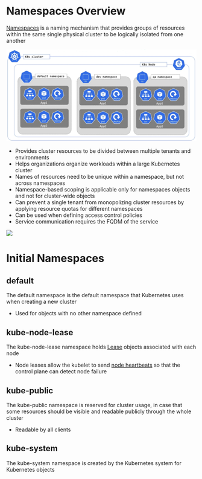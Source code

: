 # Namespaces Overview

[Namespaces](https://kubernetes.io/docs/concepts/overview/working-with-objects/namespaces/) is a naming mechanism that provides groups of resources within the same single physical cluster to be logically isolated from one another

![](https://github.com/JonmarCorpuz/LetsLearn/blob/main/Assets/More%20Assets/Screenshot%202025-01-22%20224739.png)

* Provides cluster resources to be divided between multiple tenants and environments
* Helps organizations organize workloads within a large Kubernetes cluster
* Names of resources need to be unique within a namespace, but not across namespaces
* Namespace-based scoping is applicable only for namespaces objects and not for cluster-wide objects
* Can prevent a single tenant from monopolizing cluster resources by applying resource quotas for different namespaces
* Can be used when defining access control policies
* Service communication requires the FQDM of the service

![](https://github.com/JonmarCorpuz/SecondBrain/blob/main/Assets/Whitespace.png)

# Initial Namespaces

## default

The default namespace is the default namespace that Kubernetes uses when creating a new cluster

* Used for objects with no other namespace defined

## kube-node-lease

The kube-node-lease namespace holds [Lease](https://kubernetes.io/docs/concepts/architecture/leases/) objects associated with each node 

* Node leases allow the kubelet to send [node heartbeats](https://kubernetes.io/docs/concepts/architecture/nodes/#node-heartbeats) so that the control plane can detect node failure

## kube-public

The kube-public namespace is reserved for cluster usage, in case that some resources should be visible and readable publicly through the whole cluster

* Readable by all clients

## kube-system

The kube-system namespace is created by the Kubernetes system for Kubernetes objects 
